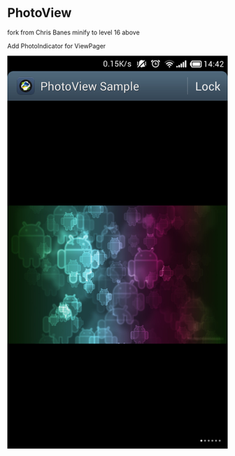 PhotoView
=========

fork from Chris Banes
minify to level 16 above

Add PhotoIndicator for ViewPager

![image](https://github.com/talentprince/PhotoView/raw/master/show.png)


